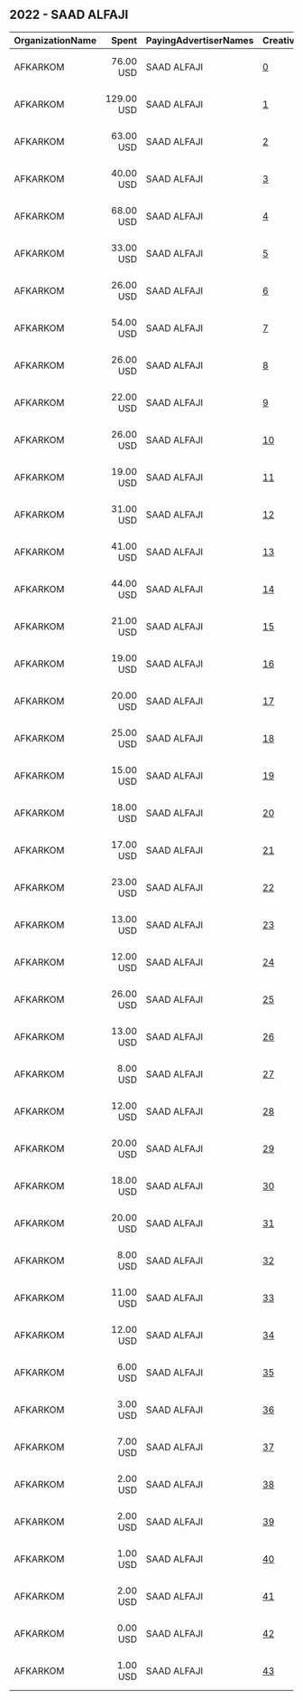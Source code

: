 ## 2022 - SAAD ALFAJI 
|OrganizationName|Spent|PayingAdvertiserNames|CreativeUrls|Impressions|Genders|AgeBrackets|CountryCodes|BillingAddresses|CandidateBallotInformation|
|:---|---:|:---|:---|---:|:---|:---|:---|:---|:---|
|AFKARKOM|76.00 USD|SAAD ALFAJI|[0](https://www.snap.com/political-ads/asset/27512f4e2428cd77293e4c23edd97b96a3cd3d318c0c578487e7e42273a2f773?mediaType=mp4)|37,493|||kuwait|"waha b2 st 8 house 14,Al Waha,00007,KW"|SAAD ALFAJI|
|AFKARKOM|129.00 USD|SAAD ALFAJI|[1](https://www.snap.com/political-ads/asset/27512f4e2428cd77293e4c23edd97b96a3cd3d318c0c578487e7e42273a2f773?mediaType=mp4)|34,873|||kuwait|"waha b2 st 8 house 14,Al Waha,00007,KW"|SAAD ALFAJI|
|AFKARKOM|63.00 USD|SAAD ALFAJI|[2](https://www.snap.com/political-ads/asset/e01ad0f8bb03e0e4f79ab4a08a85c7c8705a21587a64cfcc7e22f7a89ed3955e?mediaType=mp4)|31,677|||kuwait|"waha b2 st 8 house 14,Al Waha,00007,KW"|SAAD ALFAJI|
|AFKARKOM|40.00 USD|SAAD ALFAJI|[3](https://www.snap.com/political-ads/asset/8f442eef992296b228c4fa2cf21530a494d4a09e5475e2f50e3a8ee976754ecd?mediaType=jpg)|22,458|||kuwait|"waha b2 st 8 house 14,Al Waha,00007,KW"|SAAD ALFAJI|
|AFKARKOM|68.00 USD|SAAD ALFAJI|[4](https://www.snap.com/political-ads/asset/2cca8a6c2d87867a073e1bd6b68b4ae836fff71416f2949d657cff0d42c6a387?mediaType=mp4)|18,408|||kuwait|"waha b2 st 8 house 14,Al Waha,00007,KW"|SAAD ALFAJI|
|AFKARKOM|33.00 USD|SAAD ALFAJI|[5](https://www.snap.com/political-ads/asset/8f442eef992296b228c4fa2cf21530a494d4a09e5475e2f50e3a8ee976754ecd?mediaType=jpg)|15,188|||kuwait|"waha b2 st 8 house 14,Al Waha,00007,KW"|SAAD ALFAJI|
|AFKARKOM|26.00 USD|SAAD ALFAJI|[6](https://www.snap.com/political-ads/asset/8f442eef992296b228c4fa2cf21530a494d4a09e5475e2f50e3a8ee976754ecd?mediaType=jpg)|15,156|||kuwait|"waha b2 st 8 house 14,Al Waha,00007,KW"|SAAD ALFAJI|
|AFKARKOM|54.00 USD|SAAD ALFAJI|[7](https://www.snap.com/political-ads/asset/f356536091612127cbb526d2d75e27c5dd398ad2cb209fccd5c9d90666e426e2?mediaType=mp4)|13,187|||kuwait|"waha b2 st 8 house 14,Al Waha,00007,KW"|SAAD ALFAJI|
|AFKARKOM|26.00 USD|SAAD ALFAJI|[8](https://www.snap.com/political-ads/asset/c852af631b4bc12317a375dbfabfec40282fff30ef91278eb67f6e59d59ac4c3?mediaType=mp4)|13,179|||kuwait|"waha b2 st 8 house 14,Al Waha,00007,KW"|SAAD ALFAJI|
|AFKARKOM|22.00 USD|SAAD ALFAJI|[9](https://www.snap.com/political-ads/asset/25ee379b8e13e249df5f1ebffcab67b067645ed36e76211ea24a40a177c2dcff?mediaType=jpg)|12,907|||kuwait|"waha b2 st 8 house 14,Al Waha,00007,KW"|SAAD ALFAJI|
|AFKARKOM|26.00 USD|SAAD ALFAJI|[10](https://www.snap.com/political-ads/asset/2cca8a6c2d87867a073e1bd6b68b4ae836fff71416f2949d657cff0d42c6a387?mediaType=mp4)|12,681|||kuwait|"waha b2 st 8 house 14,Al Waha,00007,KW"|SAAD ALFAJI|
|AFKARKOM|19.00 USD|SAAD ALFAJI|[11](https://www.snap.com/political-ads/asset/b0d0c4fd7b892d127cfea831162ef29fd924d3c66136f12ff3525e2725c45a3e?mediaType=jpeg)|12,281|||kuwait|"waha b2 st 8 house 14,Al Waha,00007,KW"|SAAD ALFAJI|
|AFKARKOM|31.00 USD|SAAD ALFAJI|[12](https://www.snap.com/political-ads/asset/27512f4e2428cd77293e4c23edd97b96a3cd3d318c0c578487e7e42273a2f773?mediaType=mp4)|11,846|||kuwait|"waha b2 st 8 house 14,Al Waha,00007,KW"|SAAD ALFAJI|
|AFKARKOM|41.00 USD|SAAD ALFAJI|[13](https://www.snap.com/political-ads/asset/2cca8a6c2d87867a073e1bd6b68b4ae836fff71416f2949d657cff0d42c6a387?mediaType=mp4)|11,835|||kuwait|"waha b2 st 8 house 14,Al Waha,00007,KW"|SAAD ALFAJI|
|AFKARKOM|44.00 USD|SAAD ALFAJI|[14](https://www.snap.com/political-ads/asset/0e759568a2b254b50c2f68319ae4949790884c9a42870a217fb5d97b0eb28cfa?mediaType=mp4)|11,470|||kuwait|"waha b2 st 8 house 14,Al Waha,00007,KW"|SAAD ALFAJI|
|AFKARKOM|21.00 USD|SAAD ALFAJI|[15](https://www.snap.com/political-ads/asset/e01ad0f8bb03e0e4f79ab4a08a85c7c8705a21587a64cfcc7e22f7a89ed3955e?mediaType=mp4)|10,617|||kuwait|"waha b2 st 8 house 14,Al Waha,00007,KW"|SAAD ALFAJI|
|AFKARKOM|19.00 USD|SAAD ALFAJI|[16](https://www.snap.com/political-ads/asset/a4e1c2edd361b081d3ca82197b53b985d7c3c9a3d7f0a7f9ee5841e0e14d325c?mediaType=mp4)|10,201|||kuwait|"waha b2 st 8 house 14,Al Waha,00007,KW"|SAAD ALFAJI|
|AFKARKOM|20.00 USD|SAAD ALFAJI|[17](https://www.snap.com/political-ads/asset/6fb641eb0e76ad2621d7821d1568f17b5ee120c9d05c3844303b6f6f96c988da?mediaType=mp4)|9,482|||kuwait|"waha b2 st 8 house 14,Al Waha,00007,KW"|SAAD ALFAJI|
|AFKARKOM|25.00 USD|SAAD ALFAJI|[18](https://www.snap.com/political-ads/asset/84cbfa1d93f59d1f30399f3560a8da2dd30e51a3f9c71629fa82d55a081eae33?mediaType=mp4)|8,494|||kuwait|"waha b2 st 8 house 14,Al Waha,00007,KW"|SAAD ALFAJI|
|AFKARKOM|15.00 USD|SAAD ALFAJI|[19](https://www.snap.com/political-ads/asset/0e759568a2b254b50c2f68319ae4949790884c9a42870a217fb5d97b0eb28cfa?mediaType=mp4)|8,206|||kuwait|"waha b2 st 8 house 14,Al Waha,00007,KW"|SAAD ALFAJI|
|AFKARKOM|18.00 USD|SAAD ALFAJI|[20](https://www.snap.com/political-ads/asset/103f98bf5a961d1d1876dcc963d480cff3bff7884514a315b0e2ef57062026da?mediaType=mp4)|8,187|||kuwait|"waha b2 st 8 house 14,Al Waha,00007,KW"|SAAD ALFAJI|
|AFKARKOM|17.00 USD|SAAD ALFAJI|[21](https://www.snap.com/political-ads/asset/84cbfa1d93f59d1f30399f3560a8da2dd30e51a3f9c71629fa82d55a081eae33?mediaType=mp4)|7,927|||kuwait|"waha b2 st 8 house 14,Al Waha,00007,KW"|SAAD ALFAJI|
|AFKARKOM|23.00 USD|SAAD ALFAJI|[22](https://www.snap.com/political-ads/asset/20178c012c0cba9c29636d872d2c6aa02cdc4c0cf7b4372fb8ceade33d7ed5b8?mediaType=jpeg)|7,217|||kuwait|"waha b2 st 8 house 14,Al Waha,00007,KW"|SAAD ALFAJI|
|AFKARKOM|13.00 USD|SAAD ALFAJI|[23](https://www.snap.com/political-ads/asset/e45a3b0e689c65791c07085f9549c5737cbdc5bc50dcbe382b8155f9960a8ff1?mediaType=mp4)|6,932|||kuwait|"waha b2 st 8 house 14,Al Waha,00007,KW"|SAAD ALFAJI|
|AFKARKOM|12.00 USD|SAAD ALFAJI|[24](https://www.snap.com/political-ads/asset/25ee379b8e13e249df5f1ebffcab67b067645ed36e76211ea24a40a177c2dcff?mediaType=jpg)|6,918|||kuwait|"waha b2 st 8 house 14,Al Waha,00007,KW"|SAAD ALFAJI|
|AFKARKOM|26.00 USD|SAAD ALFAJI|[25](https://www.snap.com/political-ads/asset/84cbfa1d93f59d1f30399f3560a8da2dd30e51a3f9c71629fa82d55a081eae33?mediaType=mp4)|6,907|||kuwait|"waha b2 st 8 house 14,Al Waha,00007,KW"|SAAD ALFAJI|
|AFKARKOM|13.00 USD|SAAD ALFAJI|[26](https://www.snap.com/political-ads/asset/8f442eef992296b228c4fa2cf21530a494d4a09e5475e2f50e3a8ee976754ecd?mediaType=jpg)|6,001|||kuwait|"waha b2 st 8 house 14,Al Waha,00007,KW"|SAAD ALFAJI|
|AFKARKOM|8.00 USD|SAAD ALFAJI|[27](https://www.snap.com/political-ads/asset/25ee379b8e13e249df5f1ebffcab67b067645ed36e76211ea24a40a177c2dcff?mediaType=jpg)|5,746|||kuwait|"waha b2 st 8 house 14,Al Waha,00007,KW"|SAAD ALFAJI|
|AFKARKOM|12.00 USD|SAAD ALFAJI|[28](https://www.snap.com/political-ads/asset/0e4f30191703d1e077a7bc99e59eaf402a0d6d30ceec4e2c7a6aad152b222709?mediaType=mp4)|5,564|||kuwait|"waha b2 st 8 house 14,Al Waha,00007,KW"|SAAD ALFAJI|
|AFKARKOM|20.00 USD|SAAD ALFAJI|[29](https://www.snap.com/political-ads/asset/0e759568a2b254b50c2f68319ae4949790884c9a42870a217fb5d97b0eb28cfa?mediaType=mp4)|5,235|||kuwait|"waha b2 st 8 house 14,Al Waha,00007,KW"|SAAD ALFAJI|
|AFKARKOM|18.00 USD|SAAD ALFAJI|[30](https://www.snap.com/political-ads/asset/a4e1c2edd361b081d3ca82197b53b985d7c3c9a3d7f0a7f9ee5841e0e14d325c?mediaType=mp4)|4,783|||kuwait|"waha b2 st 8 house 14,Al Waha,00007,KW"|SAAD ALFAJI|
|AFKARKOM|20.00 USD|SAAD ALFAJI|[31](https://www.snap.com/political-ads/asset/f356536091612127cbb526d2d75e27c5dd398ad2cb209fccd5c9d90666e426e2?mediaType=mp4)|4,198|||kuwait|"waha b2 st 8 house 14,Al Waha,00007,KW"|SAAD ALFAJI|
|AFKARKOM|8.00 USD|SAAD ALFAJI|[32](https://www.snap.com/political-ads/asset/7c7c719284633679f35124b76b1f12bef42cc247929d66a521eaf8218e20494e?mediaType=png)|3,843|||kuwait|"waha b2 st 8 house 14,Al Waha,00007,KW"|SAAD ALFAJI|
|AFKARKOM|11.00 USD|SAAD ALFAJI|[33](https://www.snap.com/political-ads/asset/c526a5c0173c771ed6e33774305da5761829c6960f9dab809d34d87482570ec4?mediaType=mp4)|3,725|||kuwait|"waha b2 st 8 house 14,Al Waha,00007,KW"|SAAD ALFAJI|
|AFKARKOM|12.00 USD|SAAD ALFAJI|[34](https://www.snap.com/political-ads/asset/a4e1c2edd361b081d3ca82197b53b985d7c3c9a3d7f0a7f9ee5841e0e14d325c?mediaType=mp4)|3,277|||kuwait|"waha b2 st 8 house 14,Al Waha,00007,KW"|SAAD ALFAJI|
|AFKARKOM|6.00 USD|SAAD ALFAJI|[35](https://www.snap.com/political-ads/asset/60b8d821ca81260be6925032e9580af3bf8656cb8b9e690ad5e181d5735cb948?mediaType=mp4)|3,046|||kuwait|"waha b2 st 8 house 14,Al Waha,00007,KW"|SAAD ALFAJI|
|AFKARKOM|3.00 USD|SAAD ALFAJI|[36](https://www.snap.com/political-ads/asset/44fb5ac085fe38bb78313b31cfbc5c9e417bc1fd371f0e66590ef6f496d0b8a6?mediaType=mp4)|1,793|||kuwait|"waha b2 st 8 house 14,Al Waha,00007,KW"|SAAD ALFAJI|
|AFKARKOM|7.00 USD|SAAD ALFAJI|[37](https://www.snap.com/political-ads/asset/60b8d821ca81260be6925032e9580af3bf8656cb8b9e690ad5e181d5735cb948?mediaType=mp4)|1,713|||kuwait|"waha b2 st 8 house 14,Al Waha,00007,KW"|SAAD ALFAJI|
|AFKARKOM|2.00 USD|SAAD ALFAJI|[38](https://www.snap.com/political-ads/asset/40cf7954d00672baef4788f26a8e4244a7fd5b47f03932786d3a91e97e10097e?mediaType=mp4)|1,010|||kuwait|"waha b2 st 8 house 14,Al Waha,00007,KW"|SAAD ALFAJI|
|AFKARKOM|2.00 USD|SAAD ALFAJI|[39](https://www.snap.com/political-ads/asset/27512f4e2428cd77293e4c23edd97b96a3cd3d318c0c578487e7e42273a2f773?mediaType=mp4)|901|||kuwait|"waha b2 st 8 house 14,Al Waha,00007,KW"|SAAD ALFAJI|
|AFKARKOM|1.00 USD|SAAD ALFAJI|[40](https://www.snap.com/political-ads/asset/1247b2a73f2af98f15501ba644e758adedaab6ccbfbdc5b9448fd24a38dfb9d7?mediaType=mp4)|647|||kuwait|"waha b2 st 8 house 14,Al Waha,00007,KW"|SAAD ALFAJI|
|AFKARKOM|2.00 USD|SAAD ALFAJI|[41](https://www.snap.com/political-ads/asset/c526a5c0173c771ed6e33774305da5761829c6960f9dab809d34d87482570ec4?mediaType=mp4)|562|||kuwait|"waha b2 st 8 house 14,Al Waha,00007,KW"|SAAD ALFAJI|
|AFKARKOM|0.00 USD|SAAD ALFAJI|[42](https://www.snap.com/political-ads/asset/0e759568a2b254b50c2f68319ae4949790884c9a42870a217fb5d97b0eb28cfa?mediaType=mp4)|385|||kuwait|"waha b2 st 8 house 14,Al Waha,00007,KW"|SAAD ALFAJI|
|AFKARKOM|1.00 USD|SAAD ALFAJI|[43](https://www.snap.com/political-ads/asset/1247b2a73f2af98f15501ba644e758adedaab6ccbfbdc5b9448fd24a38dfb9d7?mediaType=mp4)|343|||kuwait|"waha b2 st 8 house 14,Al Waha,00007,KW"|SAAD ALFAJI|
